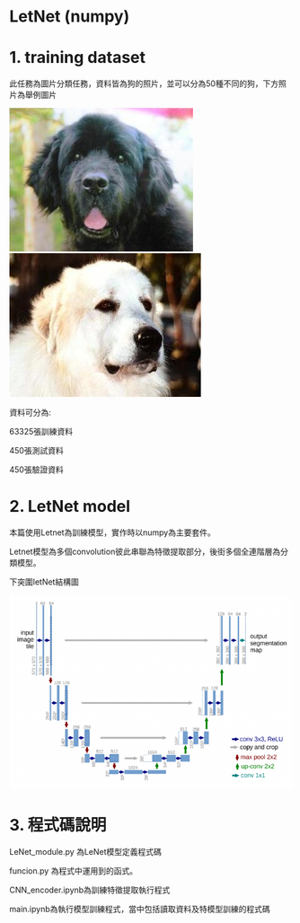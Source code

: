 # LetNet (numpy)

# 1.  training dataset

此任務為圖片分類任務，資料皆為狗的照片，並可以分為50種不同的狗，下方照片為舉例圖片

![n02111277_160](https://github.com/ss9636970/KAZE-perception_learning/blob/main/readme/n02111277_160.JPEG)![n02111277_160](https://github.com/ss9636970/KAZE-perception_learning/blob/main/readme/n02111500_113.jpg)



資料可分為:

63325張訓練資料

450張測試資料

450張驗證資料



# 2. LetNet model
本篇使用Letnet為訓練模型，實作時以numpy為主要套件。

Letnet模型為多個convolution彼此串聯為特徵提取部分，後街多個全連階層為分類模型。

下突圍letNet結構圖

![U-net](https://github.com/ss9636970/convFeature-perception_learning/blob/main/readme/U-net.png)



# 3. 程式碼說明

LeNet_module.py 為LeNet模型定義程式碼

funcion.py 為程式中運用到的函式。

CNN_encoder.ipynb為訓練特徵提取執行程式

main.ipynb為執行模型訓練程式，當中包括讀取資料及特模型訓練的程式碼





